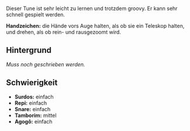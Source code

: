 Dieser Tune ist sehr leicht zu lernen und trotzdem groovy. Er kann sehr schnell
gespielt werden.

**Handzeichen:** die Hände vors Auge halten, als ob sie ein Teleskop halten, und
drehen, als ob rein- und rausgezoomt wird.

## Hintergrund

*Muss noch geschrieben werden.*

## Schwierigkeit

* **Surdos:** einfach
* **Repi:** einfach
* **Snare:** einfach
* **Tamborim:** mittel
* **Agogô:** einfach
